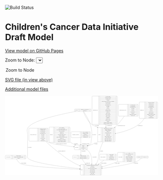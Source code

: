 <link rel='stylesheet' href="assets/style.css">
<link rel='stylesheet' href="https://unpkg.com/leaflet@1.5.1/dist/leaflet.css" integrity="sha512-xwE/Az9zrjBIphAcBb3F6JVqxf46+CDLwfLMHloNu6KEQCAWi6HcDUbeOfBIptF7tcCzusKFjFw2yuvEpDL9wQ==" crossorigin="">
<script type="text/javascript" src="https://code.jquery.com/jquery-3.2.1.min.js"></script>
<script type="text/javascript"  src="https://unpkg.com/leaflet@1.5.1/dist/leaflet.js"></script>
<script type="text/javascript" src="assets/actions.js"></script>

![Build Status](https://github.com/CBIIT/ccdi-model/actions/workflows/model-test-and-deploy.yml/badge.svg)

# Children's Cancer Data Initiative Draft Model

[View model on GitHub Pages](https://cbiit.github.io/ccdi-model/)



Zoom to Node: <select id="node_select">
  <option value="">Zoom to Node</option>
</select>
<div id="model"></div>

<p>
<a href="./model-desc/ccdi-model.svg">SVG file (in view above)</a>
<p>
<a href="./model-desc">Additional model files</a>
<div id='graph' style='display:off;'>
<svg width="2975pt" height="1551pt"
 viewBox="0.00 0.00 2974.50 1551.00" xmlns="http://www.w3.org/2000/svg" xmlns:xlink="http://www.w3.org/1999/xlink">
<g id="graph0" class="graph" transform="scale(1 1) rotate(0) translate(4 1547)">
<title>Perl</title>
<polygon fill="#ffffff" stroke="transparent" points="-4,4 -4,-1547 2970.5,-1547 2970.5,4 -4,4"/>
<!-- study_funding -->
<g id="node1" class="node">
<title>study_funding</title>
<path fill="none" stroke="#000000" d="M12,-317C12,-317 391,-317 391,-317 397,-317 403,-323 403,-329 403,-329 403,-374 403,-374 403,-380 397,-386 391,-386 391,-386 12,-386 12,-386 6,-386 0,-380 0,-374 0,-374 0,-329 0,-329 0,-323 6,-317 12,-317"/>
<text text-anchor="middle" x="59.5" y="-347.8" font-family="Times,serif" font-size="14.00" fill="#000000">study_funding</text>
<polyline fill="none" stroke="#000000" points="119,-317 119,-386 "/>
<text text-anchor="middle" x="129.5" y="-347.8" font-family="Times,serif" font-size="14.00" fill="#000000"> </text>
<polyline fill="none" stroke="#000000" points="140,-317 140,-386 "/>
<text text-anchor="middle" x="261" y="-370.8" font-family="Times,serif" font-size="14.00" fill="#000000">funding_agency</text>
<polyline fill="none" stroke="#000000" points="140,-363 382,-363 "/>
<text text-anchor="middle" x="261" y="-347.8" font-family="Times,serif" font-size="14.00" fill="#000000">funding_source_program_name</text>
<polyline fill="none" stroke="#000000" points="140,-340 382,-340 "/>
<text text-anchor="middle" x="261" y="-324.8" font-family="Times,serif" font-size="14.00" fill="#000000">grant_id</text>
<polyline fill="none" stroke="#000000" points="382,-317 382,-386 "/>
<text text-anchor="middle" x="392.5" y="-347.8" font-family="Times,serif" font-size="14.00" fill="#000000"> </text>
</g>
<!-- study -->
<g id="node2" class="node">
<title>study</title>
<path fill="none" stroke="#000000" d="M1472.5,-.5C1472.5,-.5 1862.5,-.5 1862.5,-.5 1868.5,-.5 1874.5,-6.5 1874.5,-12.5 1874.5,-12.5 1874.5,-195.5 1874.5,-195.5 1874.5,-201.5 1868.5,-207.5 1862.5,-207.5 1862.5,-207.5 1472.5,-207.5 1472.5,-207.5 1466.5,-207.5 1460.5,-201.5 1460.5,-195.5 1460.5,-195.5 1460.5,-12.5 1460.5,-12.5 1460.5,-6.5 1466.5,-.5 1472.5,-.5"/>
<text text-anchor="middle" x="1488.5" y="-100.3" font-family="Times,serif" font-size="14.00" fill="#000000">study</text>
<polyline fill="none" stroke="#000000" points="1516.5,-.5 1516.5,-207.5 "/>
<text text-anchor="middle" x="1527" y="-100.3" font-family="Times,serif" font-size="14.00" fill="#000000"> </text>
<polyline fill="none" stroke="#000000" points="1537.5,-.5 1537.5,-207.5 "/>
<text text-anchor="middle" x="1695.5" y="-192.3" font-family="Times,serif" font-size="14.00" fill="#000000">experimental_strategy_and_data_subtype</text>
<polyline fill="none" stroke="#000000" points="1537.5,-184.5 1853.5,-184.5 "/>
<text text-anchor="middle" x="1695.5" y="-169.3" font-family="Times,serif" font-size="14.00" fill="#000000">external_url</text>
<polyline fill="none" stroke="#000000" points="1537.5,-161.5 1853.5,-161.5 "/>
<text text-anchor="middle" x="1695.5" y="-146.3" font-family="Times,serif" font-size="14.00" fill="#000000">phs_accession</text>
<polyline fill="none" stroke="#000000" points="1537.5,-138.5 1853.5,-138.5 "/>
<text text-anchor="middle" x="1695.5" y="-123.3" font-family="Times,serif" font-size="14.00" fill="#000000">size_of_data_being_uploaded</text>
<polyline fill="none" stroke="#000000" points="1537.5,-115.5 1853.5,-115.5 "/>
<text text-anchor="middle" x="1695.5" y="-100.3" font-family="Times,serif" font-size="14.00" fill="#000000">study_acronym</text>
<polyline fill="none" stroke="#000000" points="1537.5,-92.5 1853.5,-92.5 "/>
<text text-anchor="middle" x="1695.5" y="-77.3" font-family="Times,serif" font-size="14.00" fill="#000000">study_data_types</text>
<polyline fill="none" stroke="#000000" points="1537.5,-69.5 1853.5,-69.5 "/>
<text text-anchor="middle" x="1695.5" y="-54.3" font-family="Times,serif" font-size="14.00" fill="#000000">study_description</text>
<polyline fill="none" stroke="#000000" points="1537.5,-46.5 1853.5,-46.5 "/>
<text text-anchor="middle" x="1695.5" y="-31.3" font-family="Times,serif" font-size="14.00" fill="#000000">study_name</text>
<polyline fill="none" stroke="#000000" points="1537.5,-23.5 1853.5,-23.5 "/>
<text text-anchor="middle" x="1695.5" y="-8.3" font-family="Times,serif" font-size="14.00" fill="#000000">study_short_title</text>
<polyline fill="none" stroke="#000000" points="1853.5,-.5 1853.5,-207.5 "/>
<text text-anchor="middle" x="1864" y="-100.3" font-family="Times,serif" font-size="14.00" fill="#000000"> </text>
</g>
<!-- study_funding&#45;&gt;study -->
<g id="edge4" class="edge">
<title>study_funding&#45;&gt;study</title>
<path fill="none" stroke="#000000" d="M216.7092,-316.7587C231.6653,-287.1632 257.4948,-246.3004 293.5,-226 391.6693,-170.6504 1088.3496,-130.7365 1450.2912,-113.4844"/>
<polygon fill="#000000" stroke="#000000" points="1450.5476,-116.9762 1460.3703,-113.0057 1450.2155,-109.9841 1450.5476,-116.9762"/>
<text text-anchor="middle" x="355.5" y="-229.8" font-family="Times,serif" font-size="14.00" fill="#000000">of_study_funding</text>
</g>
<!-- clinical_measure_file -->
<g id="node3" class="node">
<title>clinical_measure_file</title>
<path fill="none" stroke="#000000" d="M471.5,-662.5C471.5,-662.5 823.5,-662.5 823.5,-662.5 829.5,-662.5 835.5,-668.5 835.5,-674.5 835.5,-674.5 835.5,-903.5 835.5,-903.5 835.5,-909.5 829.5,-915.5 823.5,-915.5 823.5,-915.5 471.5,-915.5 471.5,-915.5 465.5,-915.5 459.5,-909.5 459.5,-903.5 459.5,-903.5 459.5,-674.5 459.5,-674.5 459.5,-668.5 465.5,-662.5 471.5,-662.5"/>
<text text-anchor="middle" x="543" y="-785.3" font-family="Times,serif" font-size="14.00" fill="#000000">clinical_measure_file</text>
<polyline fill="none" stroke="#000000" points="626.5,-662.5 626.5,-915.5 "/>
<text text-anchor="middle" x="637" y="-785.3" font-family="Times,serif" font-size="14.00" fill="#000000"> </text>
<polyline fill="none" stroke="#000000" points="647.5,-662.5 647.5,-915.5 "/>
<text text-anchor="middle" x="731" y="-900.3" font-family="Times,serif" font-size="14.00" fill="#000000">checksum_algorithm</text>
<polyline fill="none" stroke="#000000" points="647.5,-892.5 814.5,-892.5 "/>
<text text-anchor="middle" x="731" y="-877.3" font-family="Times,serif" font-size="14.00" fill="#000000">checksum_value</text>
<polyline fill="none" stroke="#000000" points="647.5,-869.5 814.5,-869.5 "/>
<text text-anchor="middle" x="731" y="-854.3" font-family="Times,serif" font-size="14.00" fill="#000000">dcf_indexd_guid</text>
<polyline fill="none" stroke="#000000" points="647.5,-846.5 814.5,-846.5 "/>
<text text-anchor="middle" x="731" y="-831.3" font-family="Times,serif" font-size="14.00" fill="#000000">file_description</text>
<polyline fill="none" stroke="#000000" points="647.5,-823.5 814.5,-823.5 "/>
<text text-anchor="middle" x="731" y="-808.3" font-family="Times,serif" font-size="14.00" fill="#000000">file_mapping_level</text>
<polyline fill="none" stroke="#000000" points="647.5,-800.5 814.5,-800.5 "/>
<text text-anchor="middle" x="731" y="-785.3" font-family="Times,serif" font-size="14.00" fill="#000000">file_name</text>
<polyline fill="none" stroke="#000000" points="647.5,-777.5 814.5,-777.5 "/>
<text text-anchor="middle" x="731" y="-762.3" font-family="Times,serif" font-size="14.00" fill="#000000">file_size</text>
<polyline fill="none" stroke="#000000" points="647.5,-754.5 814.5,-754.5 "/>
<text text-anchor="middle" x="731" y="-739.3" font-family="Times,serif" font-size="14.00" fill="#000000">file_type</text>
<polyline fill="none" stroke="#000000" points="647.5,-731.5 814.5,-731.5 "/>
<text text-anchor="middle" x="731" y="-716.3" font-family="Times,serif" font-size="14.00" fill="#000000">file_url_in_cds</text>
<polyline fill="none" stroke="#000000" points="647.5,-708.5 814.5,-708.5 "/>
<text text-anchor="middle" x="731" y="-693.3" font-family="Times,serif" font-size="14.00" fill="#000000">md5sum</text>
<polyline fill="none" stroke="#000000" points="647.5,-685.5 814.5,-685.5 "/>
<text text-anchor="middle" x="731" y="-670.3" font-family="Times,serif" font-size="14.00" fill="#000000">participant_list</text>
<polyline fill="none" stroke="#000000" points="814.5,-662.5 814.5,-915.5 "/>
<text text-anchor="middle" x="825" y="-785.3" font-family="Times,serif" font-size="14.00" fill="#000000"> </text>
</g>
<!-- clinical_measure_file&#45;&gt;study -->
<g id="edge8" class="edge">
<title>clinical_measure_file&#45;&gt;study</title>
<path fill="none" stroke="#000000" d="M780.0949,-662.4008C906.4127,-546.5848 1105.6875,-375.9639 1300.5,-259 1347.2522,-230.9303 1400.0175,-205.4484 1450.6574,-183.6228"/>
<polygon fill="#000000" stroke="#000000" points="1452.2683,-186.7406 1460.0864,-179.5903 1449.5156,-180.3046 1452.2683,-186.7406"/>
<text text-anchor="middle" x="1097.5" y="-465.8" font-family="Times,serif" font-size="14.00" fill="#000000">of_clinical_measure_file</text>
</g>
<!-- participant -->
<g id="node8" class="node">
<title>participant</title>
<path fill="none" stroke="#000000" d="M1355,-495.5C1355,-495.5 1586,-495.5 1586,-495.5 1592,-495.5 1598,-501.5 1598,-507.5 1598,-507.5 1598,-575.5 1598,-575.5 1598,-581.5 1592,-587.5 1586,-587.5 1586,-587.5 1355,-587.5 1355,-587.5 1349,-587.5 1343,-581.5 1343,-575.5 1343,-575.5 1343,-507.5 1343,-507.5 1343,-501.5 1349,-495.5 1355,-495.5"/>
<text text-anchor="middle" x="1391" y="-537.8" font-family="Times,serif" font-size="14.00" fill="#000000">participant</text>
<polyline fill="none" stroke="#000000" points="1439,-495.5 1439,-587.5 "/>
<text text-anchor="middle" x="1449.5" y="-537.8" font-family="Times,serif" font-size="14.00" fill="#000000"> </text>
<polyline fill="none" stroke="#000000" points="1460,-495.5 1460,-587.5 "/>
<text text-anchor="middle" x="1518.5" y="-572.3" font-family="Times,serif" font-size="14.00" fill="#000000">ethnicity</text>
<polyline fill="none" stroke="#000000" points="1460,-564.5 1577,-564.5 "/>
<text text-anchor="middle" x="1518.5" y="-549.3" font-family="Times,serif" font-size="14.00" fill="#000000">gender</text>
<polyline fill="none" stroke="#000000" points="1460,-541.5 1577,-541.5 "/>
<text text-anchor="middle" x="1518.5" y="-526.3" font-family="Times,serif" font-size="14.00" fill="#000000">participant_id</text>
<polyline fill="none" stroke="#000000" points="1460,-518.5 1577,-518.5 "/>
<text text-anchor="middle" x="1518.5" y="-503.3" font-family="Times,serif" font-size="14.00" fill="#000000">race</text>
<polyline fill="none" stroke="#000000" points="1577,-495.5 1577,-587.5 "/>
<text text-anchor="middle" x="1587.5" y="-537.8" font-family="Times,serif" font-size="14.00" fill="#000000"> </text>
</g>
<!-- clinical_measure_file&#45;&gt;participant -->
<g id="edge17" class="edge">
<title>clinical_measure_file&#45;&gt;participant</title>
<path fill="none" stroke="#000000" d="M799.5637,-662.3495C814.221,-653.5288 829.3028,-645.5537 844.5,-639 929.9258,-602.1605 1175.7899,-571.4349 1332.7619,-554.8287"/>
<polygon fill="#000000" stroke="#000000" points="1333.391,-558.282 1342.9702,-553.7554 1332.659,-551.3203 1333.391,-558.282"/>
<text text-anchor="middle" x="1089" y="-609.8" font-family="Times,serif" font-size="14.00" fill="#000000">of_clinical_measure_file_participant</text>
</g>
<!-- study_arm -->
<g id="node4" class="node">
<title>study_arm</title>
<path fill="none" stroke="#000000" d="M1322,-317C1322,-317 1619,-317 1619,-317 1625,-317 1631,-323 1631,-329 1631,-329 1631,-374 1631,-374 1631,-380 1625,-386 1619,-386 1619,-386 1322,-386 1322,-386 1316,-386 1310,-380 1310,-374 1310,-374 1310,-329 1310,-329 1310,-323 1316,-317 1322,-317"/>
<text text-anchor="middle" x="1356" y="-347.8" font-family="Times,serif" font-size="14.00" fill="#000000">study_arm</text>
<polyline fill="none" stroke="#000000" points="1402,-317 1402,-386 "/>
<text text-anchor="middle" x="1412.5" y="-347.8" font-family="Times,serif" font-size="14.00" fill="#000000"> </text>
<polyline fill="none" stroke="#000000" points="1423,-317 1423,-386 "/>
<text text-anchor="middle" x="1516.5" y="-370.8" font-family="Times,serif" font-size="14.00" fill="#000000">clinical_trial_arm</text>
<polyline fill="none" stroke="#000000" points="1423,-363 1610,-363 "/>
<text text-anchor="middle" x="1516.5" y="-347.8" font-family="Times,serif" font-size="14.00" fill="#000000">clinical_trial_identifier</text>
<polyline fill="none" stroke="#000000" points="1423,-340 1610,-340 "/>
<text text-anchor="middle" x="1516.5" y="-324.8" font-family="Times,serif" font-size="14.00" fill="#000000">clinical_trial_repository</text>
<polyline fill="none" stroke="#000000" points="1610,-317 1610,-386 "/>
<text text-anchor="middle" x="1620.5" y="-347.8" font-family="Times,serif" font-size="14.00" fill="#000000"> </text>
</g>
<!-- study_arm&#45;&gt;study -->
<g id="edge15" class="edge">
<title>study_arm&#45;&gt;study</title>
<path fill="none" stroke="#000000" d="M1492.4503,-316.7713C1509.141,-291.0564 1533.1419,-255.5137 1556.5,-226 1559.2739,-222.4951 1562.1222,-218.964 1565.0255,-215.423"/>
<polygon fill="#000000" stroke="#000000" points="1567.7727,-217.5933 1571.4619,-207.6614 1562.3843,-213.1249 1567.7727,-217.5933"/>
<text text-anchor="middle" x="1605" y="-229.8" font-family="Times,serif" font-size="14.00" fill="#000000">of_study_arm</text>
</g>
<!-- sample -->
<g id="node5" class="node">
<title>sample</title>
<path fill="none" stroke="#000000" d="M1810.5,-651C1810.5,-651 2124.5,-651 2124.5,-651 2130.5,-651 2136.5,-657 2136.5,-663 2136.5,-663 2136.5,-915 2136.5,-915 2136.5,-921 2130.5,-927 2124.5,-927 2124.5,-927 1810.5,-927 1810.5,-927 1804.5,-927 1798.5,-921 1798.5,-915 1798.5,-915 1798.5,-663 1798.5,-663 1798.5,-657 1804.5,-651 1810.5,-651"/>
<text text-anchor="middle" x="1832.5" y="-785.3" font-family="Times,serif" font-size="14.00" fill="#000000">sample</text>
<polyline fill="none" stroke="#000000" points="1866.5,-651 1866.5,-927 "/>
<text text-anchor="middle" x="1877" y="-785.3" font-family="Times,serif" font-size="14.00" fill="#000000"> </text>
<polyline fill="none" stroke="#000000" points="1887.5,-651 1887.5,-927 "/>
<text text-anchor="middle" x="2001.5" y="-911.8" font-family="Times,serif" font-size="14.00" fill="#000000">participant_age_at_collection</text>
<polyline fill="none" stroke="#000000" points="1887.5,-904 2115.5,-904 "/>
<text text-anchor="middle" x="2001.5" y="-888.8" font-family="Times,serif" font-size="14.00" fill="#000000">sample_anatomic_site</text>
<polyline fill="none" stroke="#000000" points="1887.5,-881 2115.5,-881 "/>
<text text-anchor="middle" x="2001.5" y="-865.8" font-family="Times,serif" font-size="14.00" fill="#000000">sample_description</text>
<polyline fill="none" stroke="#000000" points="1887.5,-858 2115.5,-858 "/>
<text text-anchor="middle" x="2001.5" y="-842.8" font-family="Times,serif" font-size="14.00" fill="#000000">sample_id</text>
<polyline fill="none" stroke="#000000" points="1887.5,-835 2115.5,-835 "/>
<text text-anchor="middle" x="2001.5" y="-819.8" font-family="Times,serif" font-size="14.00" fill="#000000">sample_tumor_status</text>
<polyline fill="none" stroke="#000000" points="1887.5,-812 2115.5,-812 "/>
<text text-anchor="middle" x="2001.5" y="-796.8" font-family="Times,serif" font-size="14.00" fill="#000000">sample_type</text>
<polyline fill="none" stroke="#000000" points="1887.5,-789 2115.5,-789 "/>
<text text-anchor="middle" x="2001.5" y="-773.8" font-family="Times,serif" font-size="14.00" fill="#000000">tumor_grade</text>
<polyline fill="none" stroke="#000000" points="1887.5,-766 2115.5,-766 "/>
<text text-anchor="middle" x="2001.5" y="-750.8" font-family="Times,serif" font-size="14.00" fill="#000000">tumor_incidence_type</text>
<polyline fill="none" stroke="#000000" points="1887.5,-743 2115.5,-743 "/>
<text text-anchor="middle" x="2001.5" y="-727.8" font-family="Times,serif" font-size="14.00" fill="#000000">tumor_morphology</text>
<polyline fill="none" stroke="#000000" points="1887.5,-720 2115.5,-720 "/>
<text text-anchor="middle" x="2001.5" y="-704.8" font-family="Times,serif" font-size="14.00" fill="#000000">tumor_stage_clinical_m</text>
<polyline fill="none" stroke="#000000" points="1887.5,-697 2115.5,-697 "/>
<text text-anchor="middle" x="2001.5" y="-681.8" font-family="Times,serif" font-size="14.00" fill="#000000">tumor_stage_clinical_n</text>
<polyline fill="none" stroke="#000000" points="1887.5,-674 2115.5,-674 "/>
<text text-anchor="middle" x="2001.5" y="-658.8" font-family="Times,serif" font-size="14.00" fill="#000000">tumor_stage_clinical_t</text>
<polyline fill="none" stroke="#000000" points="2115.5,-651 2115.5,-927 "/>
<text text-anchor="middle" x="2126" y="-785.3" font-family="Times,serif" font-size="14.00" fill="#000000"> </text>
</g>
<!-- sample&#45;&gt;study -->
<g id="edge6" class="edge">
<title>sample&#45;&gt;study</title>
<path fill="none" stroke="#000000" d="M1903.0433,-650.7495C1876.0494,-588.6022 1846.2011,-513.696 1825.5,-444 1801.6739,-363.7829 1825.2994,-335.1017 1790.5,-259 1783.8157,-244.3823 1775.466,-229.9302 1766.2829,-216.0715"/>
<polygon fill="#000000" stroke="#000000" points="1768.9848,-213.8207 1760.4649,-207.523 1763.1979,-217.7593 1768.9848,-213.8207"/>
<text text-anchor="middle" x="1872" y="-465.8" font-family="Times,serif" font-size="14.00" fill="#000000">of_sample</text>
</g>
<!-- sample&#45;&gt;participant -->
<g id="edge5" class="edge">
<title>sample&#45;&gt;participant</title>
<path fill="none" stroke="#000000" d="M1804.9979,-650.9567C1798.1989,-646.7397 1791.3541,-642.7338 1784.5,-639 1761.5425,-626.4937 1752.1031,-632.2405 1728.5,-621 1717.4816,-615.7527 1716.6289,-611.0085 1705.5,-606 1674.775,-592.1725 1640.424,-580.7061 1607.6765,-571.47"/>
<polygon fill="#000000" stroke="#000000" points="1608.602,-568.0946 1598.0306,-568.7999 1606.7344,-574.8409 1608.602,-568.0946"/>
<text text-anchor="middle" x="1765" y="-609.8" font-family="Times,serif" font-size="14.00" fill="#000000">of_sample</text>
</g>
<!-- diagnosis -->
<g id="node6" class="node">
<title>diagnosis</title>
<path fill="none" stroke="#000000" d="M866,-639.5C866,-639.5 1249,-639.5 1249,-639.5 1255,-639.5 1261,-645.5 1261,-651.5 1261,-651.5 1261,-926.5 1261,-926.5 1261,-932.5 1255,-938.5 1249,-938.5 1249,-938.5 866,-938.5 866,-938.5 860,-938.5 854,-932.5 854,-926.5 854,-926.5 854,-651.5 854,-651.5 854,-645.5 860,-639.5 866,-639.5"/>
<text text-anchor="middle" x="896" y="-785.3" font-family="Times,serif" font-size="14.00" fill="#000000">diagnosis</text>
<polyline fill="none" stroke="#000000" points="938,-639.5 938,-938.5 "/>
<text text-anchor="middle" x="948.5" y="-785.3" font-family="Times,serif" font-size="14.00" fill="#000000"> </text>
<polyline fill="none" stroke="#000000" points="959,-639.5 959,-938.5 "/>
<text text-anchor="middle" x="1099.5" y="-923.3" font-family="Times,serif" font-size="14.00" fill="#000000">age_at_diagnosis</text>
<polyline fill="none" stroke="#000000" points="959,-915.5 1240,-915.5 "/>
<text text-anchor="middle" x="1099.5" y="-900.3" font-family="Times,serif" font-size="14.00" fill="#000000">days_to_last_followup</text>
<polyline fill="none" stroke="#000000" points="959,-892.5 1240,-892.5 "/>
<text text-anchor="middle" x="1099.5" y="-877.3" font-family="Times,serif" font-size="14.00" fill="#000000">days_to_last_known_disease_status</text>
<polyline fill="none" stroke="#000000" points="959,-869.5 1240,-869.5 "/>
<text text-anchor="middle" x="1099.5" y="-854.3" font-family="Times,serif" font-size="14.00" fill="#000000">days_to_recurrence</text>
<polyline fill="none" stroke="#000000" points="959,-846.5 1240,-846.5 "/>
<text text-anchor="middle" x="1099.5" y="-831.3" font-family="Times,serif" font-size="14.00" fill="#000000">diagnosis_id</text>
<polyline fill="none" stroke="#000000" points="959,-823.5 1240,-823.5 "/>
<text text-anchor="middle" x="1099.5" y="-808.3" font-family="Times,serif" font-size="14.00" fill="#000000">disease_type</text>
<polyline fill="none" stroke="#000000" points="959,-800.5 1240,-800.5 "/>
<text text-anchor="middle" x="1099.5" y="-785.3" font-family="Times,serif" font-size="14.00" fill="#000000">last_known_disease_status</text>
<polyline fill="none" stroke="#000000" points="959,-777.5 1240,-777.5 "/>
<text text-anchor="middle" x="1099.5" y="-762.3" font-family="Times,serif" font-size="14.00" fill="#000000">primary_diagnosis</text>
<polyline fill="none" stroke="#000000" points="959,-754.5 1240,-754.5 "/>
<text text-anchor="middle" x="1099.5" y="-739.3" font-family="Times,serif" font-size="14.00" fill="#000000">primary_diagnosis_reference_source</text>
<polyline fill="none" stroke="#000000" points="959,-731.5 1240,-731.5 "/>
<text text-anchor="middle" x="1099.5" y="-716.3" font-family="Times,serif" font-size="14.00" fill="#000000">primary_site</text>
<polyline fill="none" stroke="#000000" points="959,-708.5 1240,-708.5 "/>
<text text-anchor="middle" x="1099.5" y="-693.3" font-family="Times,serif" font-size="14.00" fill="#000000">progression_or_recurrence</text>
<polyline fill="none" stroke="#000000" points="959,-685.5 1240,-685.5 "/>
<text text-anchor="middle" x="1099.5" y="-670.3" font-family="Times,serif" font-size="14.00" fill="#000000">site_of_resection_or_biopsy</text>
<polyline fill="none" stroke="#000000" points="959,-662.5 1240,-662.5 "/>
<text text-anchor="middle" x="1099.5" y="-647.3" font-family="Times,serif" font-size="14.00" fill="#000000">tissue_or_organ_of_origin</text>
<polyline fill="none" stroke="#000000" points="1240,-639.5 1240,-938.5 "/>
<text text-anchor="middle" x="1250.5" y="-785.3" font-family="Times,serif" font-size="14.00" fill="#000000"> </text>
</g>
<!-- diagnosis&#45;&gt;participant -->
<g id="edge16" class="edge">
<title>diagnosis&#45;&gt;participant</title>
<path fill="none" stroke="#000000" d="M1261.0284,-644.0643C1263.861,-642.352 1266.6858,-640.6629 1269.5,-639 1297.5665,-622.4154 1328.8714,-606.2104 1358.2624,-591.9237"/>
<polygon fill="#000000" stroke="#000000" points="1359.8324,-595.0523 1367.3166,-587.5531 1356.7894,-588.7483 1359.8324,-595.0523"/>
<text text-anchor="middle" x="1374" y="-609.8" font-family="Times,serif" font-size="14.00" fill="#000000">of_diagnosis</text>
</g>
<!-- therapeutic_procedure -->
<g id="node7" class="node">
<title>therapeutic_procedure</title>
<path fill="none" stroke="#000000" d="M1291,-731.5C1291,-731.5 1648,-731.5 1648,-731.5 1654,-731.5 1660,-737.5 1660,-743.5 1660,-743.5 1660,-834.5 1660,-834.5 1660,-840.5 1654,-846.5 1648,-846.5 1648,-846.5 1291,-846.5 1291,-846.5 1285,-846.5 1279,-840.5 1279,-834.5 1279,-834.5 1279,-743.5 1279,-743.5 1279,-737.5 1285,-731.5 1291,-731.5"/>
<text text-anchor="middle" x="1369.5" y="-785.3" font-family="Times,serif" font-size="14.00" fill="#000000">therapeutic_procedure</text>
<polyline fill="none" stroke="#000000" points="1460,-731.5 1460,-846.5 "/>
<text text-anchor="middle" x="1470.5" y="-785.3" font-family="Times,serif" font-size="14.00" fill="#000000"> </text>
<polyline fill="none" stroke="#000000" points="1481,-731.5 1481,-846.5 "/>
<text text-anchor="middle" x="1560" y="-831.3" font-family="Times,serif" font-size="14.00" fill="#000000">days_to_treatment</text>
<polyline fill="none" stroke="#000000" points="1481,-823.5 1639,-823.5 "/>
<text text-anchor="middle" x="1560" y="-808.3" font-family="Times,serif" font-size="14.00" fill="#000000">therapeutic_agents</text>
<polyline fill="none" stroke="#000000" points="1481,-800.5 1639,-800.5 "/>
<text text-anchor="middle" x="1560" y="-785.3" font-family="Times,serif" font-size="14.00" fill="#000000">treatment_id</text>
<polyline fill="none" stroke="#000000" points="1481,-777.5 1639,-777.5 "/>
<text text-anchor="middle" x="1560" y="-762.3" font-family="Times,serif" font-size="14.00" fill="#000000">treatment_outcome</text>
<polyline fill="none" stroke="#000000" points="1481,-754.5 1639,-754.5 "/>
<text text-anchor="middle" x="1560" y="-739.3" font-family="Times,serif" font-size="14.00" fill="#000000">treatment_type</text>
<polyline fill="none" stroke="#000000" points="1639,-731.5 1639,-846.5 "/>
<text text-anchor="middle" x="1649.5" y="-785.3" font-family="Times,serif" font-size="14.00" fill="#000000"> </text>
</g>
<!-- therapeutic_procedure&#45;&gt;participant -->
<g id="edge18" class="edge">
<title>therapeutic_procedure&#45;&gt;participant</title>
<path fill="none" stroke="#000000" d="M1469.7332,-731.2846C1469.8957,-691.0756 1470.1113,-637.7127 1470.2725,-597.8141"/>
<polygon fill="#000000" stroke="#000000" points="1473.7727,-597.7324 1470.3133,-587.7183 1466.7728,-597.7041 1473.7727,-597.7324"/>
<text text-anchor="middle" x="1563.5" y="-609.8" font-family="Times,serif" font-size="14.00" fill="#000000">of_therapeutic_procedure</text>
</g>
<!-- participant&#45;&gt;study -->
<g id="edge13" class="edge">
<title>participant&#45;&gt;study</title>
<path fill="none" stroke="#000000" d="M1585.8201,-495.2819C1606.8345,-481.7892 1626.2639,-464.8864 1639.5,-444 1681.6533,-377.4824 1687.5727,-288.344 1683.5253,-218.0257"/>
<polygon fill="#000000" stroke="#000000" points="1687.0015,-217.5438 1682.859,-207.7924 1680.0163,-217.9987 1687.0015,-217.5438"/>
<text text-anchor="middle" x="1736" y="-347.8" font-family="Times,serif" font-size="14.00" fill="#000000">of_participant</text>
</g>
<!-- participant&#45;&gt;study_arm -->
<g id="edge14" class="edge">
<title>participant&#45;&gt;study_arm</title>
<path fill="none" stroke="#000000" d="M1470.5,-495.0208C1470.5,-464.9487 1470.5,-426.0098 1470.5,-396.2801"/>
<polygon fill="#000000" stroke="#000000" points="1474.0001,-396.178 1470.5,-386.178 1467.0001,-396.178 1474.0001,-396.178"/>
<text text-anchor="middle" x="1521" y="-465.8" font-family="Times,serif" font-size="14.00" fill="#000000">of_participant</text>
</g>
<!-- synonym -->
<g id="node9" class="node">
<title>synonym</title>
<path fill="none" stroke="#000000" d="M1357,-1243.5C1357,-1243.5 1658,-1243.5 1658,-1243.5 1664,-1243.5 1670,-1249.5 1670,-1255.5 1670,-1255.5 1670,-1277.5 1670,-1277.5 1670,-1283.5 1664,-1289.5 1658,-1289.5 1658,-1289.5 1357,-1289.5 1357,-1289.5 1351,-1289.5 1345,-1283.5 1345,-1277.5 1345,-1277.5 1345,-1255.5 1345,-1255.5 1345,-1249.5 1351,-1243.5 1357,-1243.5"/>
<text text-anchor="middle" x="1385" y="-1262.8" font-family="Times,serif" font-size="14.00" fill="#000000">synonym</text>
<polyline fill="none" stroke="#000000" points="1425,-1243.5 1425,-1289.5 "/>
<text text-anchor="middle" x="1435.5" y="-1262.8" font-family="Times,serif" font-size="14.00" fill="#000000"> </text>
<polyline fill="none" stroke="#000000" points="1446,-1243.5 1446,-1289.5 "/>
<text text-anchor="middle" x="1547.5" y="-1274.3" font-family="Times,serif" font-size="14.00" fill="#000000">repository_of_synonym_id</text>
<polyline fill="none" stroke="#000000" points="1446,-1266.5 1649,-1266.5 "/>
<text text-anchor="middle" x="1547.5" y="-1251.3" font-family="Times,serif" font-size="14.00" fill="#000000">synonym_id</text>
<polyline fill="none" stroke="#000000" points="1649,-1243.5 1649,-1289.5 "/>
<text text-anchor="middle" x="1659.5" y="-1262.8" font-family="Times,serif" font-size="14.00" fill="#000000"> </text>
</g>
<!-- synonym&#45;&gt;study -->
<g id="edge1" class="edge">
<title>synonym&#45;&gt;study</title>
<path fill="none" stroke="#000000" d="M1373.6069,-1243.4765C1116.9423,-1196.5153 570.4429,-1081.9322 450.5,-939 407.3033,-887.5238 431.5,-856.1994 431.5,-789 431.5,-789 431.5,-789 431.5,-351.5 431.5,-248.8441 1095.4885,-163.7115 1450.1322,-125.5625"/>
<polygon fill="#000000" stroke="#000000" points="1450.7032,-129.0214 1460.2731,-124.4753 1449.957,-122.0613 1450.7032,-129.0214"/>
<text text-anchor="middle" x="474" y="-537.8" font-family="Times,serif" font-size="14.00" fill="#000000">of_synonym</text>
</g>
<!-- synonym&#45;&gt;sample -->
<g id="edge3" class="edge">
<title>synonym&#45;&gt;sample</title>
<path fill="none" stroke="#000000" d="M1516.4214,-1243.4346C1537.4167,-1191.7952 1594.5842,-1065.504 1678.5,-990 1697.9322,-972.5157 1762.4578,-953.0517 1784.5,-939 1787.6744,-936.9763 1790.8561,-934.9054 1794.0404,-932.793"/>
<polygon fill="#000000" stroke="#000000" points="1796.1368,-935.6008 1802.4724,-927.109 1792.224,-929.7964 1796.1368,-935.6008"/>
<text text-anchor="middle" x="1786" y="-960.8" font-family="Times,serif" font-size="14.00" fill="#000000">of_synonym</text>
</g>
<!-- synonym&#45;&gt;participant -->
<g id="edge2" class="edge">
<title>synonym&#45;&gt;participant</title>
<path fill="none" stroke="#000000" d="M1523.6441,-1243.2862C1558.4984,-1191.5824 1639.9465,-1061.804 1668.5,-939 1698.6962,-809.131 1684.3184,-771.3917 1668.5,-639 1666.7096,-624.0151 1670.6836,-617.1376 1660.5,-606 1651.6805,-596.3543 1631.7066,-586.8215 1607.8752,-578.1641"/>
<polygon fill="#000000" stroke="#000000" points="1608.7927,-574.7768 1598.1979,-574.7645 1606.4726,-581.3812 1608.7927,-574.7768"/>
<text text-anchor="middle" x="1729" y="-785.3" font-family="Times,serif" font-size="14.00" fill="#000000">of_synonym</text>
</g>
<!-- study_personnel -->
<g id="node10" class="node">
<title>study_personnel</title>
<path fill="none" stroke="#000000" d="M1847,-294C1847,-294 2154,-294 2154,-294 2160,-294 2166,-300 2166,-306 2166,-306 2166,-397 2166,-397 2166,-403 2160,-409 2154,-409 2154,-409 1847,-409 1847,-409 1841,-409 1835,-403 1835,-397 1835,-397 1835,-306 1835,-306 1835,-300 1841,-294 1847,-294"/>
<text text-anchor="middle" x="1902" y="-347.8" font-family="Times,serif" font-size="14.00" fill="#000000">study_personnel</text>
<polyline fill="none" stroke="#000000" points="1969,-294 1969,-409 "/>
<text text-anchor="middle" x="1979.5" y="-347.8" font-family="Times,serif" font-size="14.00" fill="#000000"> </text>
<polyline fill="none" stroke="#000000" points="1990,-294 1990,-409 "/>
<text text-anchor="middle" x="2067.5" y="-393.8" font-family="Times,serif" font-size="14.00" fill="#000000">email_address</text>
<polyline fill="none" stroke="#000000" points="1990,-386 2145,-386 "/>
<text text-anchor="middle" x="2067.5" y="-370.8" font-family="Times,serif" font-size="14.00" fill="#000000">institution</text>
<polyline fill="none" stroke="#000000" points="1990,-363 2145,-363 "/>
<text text-anchor="middle" x="2067.5" y="-347.8" font-family="Times,serif" font-size="14.00" fill="#000000">personnel_name</text>
<polyline fill="none" stroke="#000000" points="1990,-340 2145,-340 "/>
<text text-anchor="middle" x="2067.5" y="-324.8" font-family="Times,serif" font-size="14.00" fill="#000000">personnel_type</text>
<polyline fill="none" stroke="#000000" points="1990,-317 2145,-317 "/>
<text text-anchor="middle" x="2067.5" y="-301.8" font-family="Times,serif" font-size="14.00" fill="#000000">study_personnel_id</text>
<polyline fill="none" stroke="#000000" points="2145,-294 2145,-409 "/>
<text text-anchor="middle" x="2155.5" y="-347.8" font-family="Times,serif" font-size="14.00" fill="#000000"> </text>
</g>
<!-- study_personnel&#45;&gt;study -->
<g id="edge19" class="edge">
<title>study_personnel&#45;&gt;study</title>
<path fill="none" stroke="#000000" d="M1922.8466,-293.7846C1890.7749,-269.9476 1852.4834,-241.4876 1815.4336,-213.9506"/>
<polygon fill="#000000" stroke="#000000" points="1817.1657,-210.8772 1807.0519,-207.721 1812.99,-216.4954 1817.1657,-210.8772"/>
<text text-anchor="middle" x="1914" y="-229.8" font-family="Times,serif" font-size="14.00" fill="#000000">of_study_personnel</text>
</g>
<!-- study_admin -->
<g id="node11" class="node">
<title>study_admin</title>
<path fill="none" stroke="#000000" d="M2196.5,-259.5C2196.5,-259.5 2522.5,-259.5 2522.5,-259.5 2528.5,-259.5 2534.5,-265.5 2534.5,-271.5 2534.5,-271.5 2534.5,-431.5 2534.5,-431.5 2534.5,-437.5 2528.5,-443.5 2522.5,-443.5 2522.5,-443.5 2196.5,-443.5 2196.5,-443.5 2190.5,-443.5 2184.5,-437.5 2184.5,-431.5 2184.5,-431.5 2184.5,-271.5 2184.5,-271.5 2184.5,-265.5 2190.5,-259.5 2196.5,-259.5"/>
<text text-anchor="middle" x="2238.5" y="-347.8" font-family="Times,serif" font-size="14.00" fill="#000000">study_admin</text>
<polyline fill="none" stroke="#000000" points="2292.5,-259.5 2292.5,-443.5 "/>
<text text-anchor="middle" x="2303" y="-347.8" font-family="Times,serif" font-size="14.00" fill="#000000"> </text>
<polyline fill="none" stroke="#000000" points="2313.5,-259.5 2313.5,-443.5 "/>
<text text-anchor="middle" x="2413.5" y="-428.3" font-family="Times,serif" font-size="14.00" fill="#000000">acl</text>
<polyline fill="none" stroke="#000000" points="2313.5,-420.5 2513.5,-420.5 "/>
<text text-anchor="middle" x="2413.5" y="-405.3" font-family="Times,serif" font-size="14.00" fill="#000000">adult_or_childhood_study</text>
<polyline fill="none" stroke="#000000" points="2313.5,-397.5 2513.5,-397.5 "/>
<text text-anchor="middle" x="2413.5" y="-382.3" font-family="Times,serif" font-size="14.00" fill="#000000">data_types</text>
<polyline fill="none" stroke="#000000" points="2313.5,-374.5 2513.5,-374.5 "/>
<text text-anchor="middle" x="2413.5" y="-359.3" font-family="Times,serif" font-size="14.00" fill="#000000">file_types_and_format</text>
<polyline fill="none" stroke="#000000" points="2313.5,-351.5 2513.5,-351.5 "/>
<text text-anchor="middle" x="2413.5" y="-336.3" font-family="Times,serif" font-size="14.00" fill="#000000">number_of_participants</text>
<polyline fill="none" stroke="#000000" points="2313.5,-328.5 2513.5,-328.5 "/>
<text text-anchor="middle" x="2413.5" y="-313.3" font-family="Times,serif" font-size="14.00" fill="#000000">number_of_samples</text>
<polyline fill="none" stroke="#000000" points="2313.5,-305.5 2513.5,-305.5 "/>
<text text-anchor="middle" x="2413.5" y="-290.3" font-family="Times,serif" font-size="14.00" fill="#000000">organism_species</text>
<polyline fill="none" stroke="#000000" points="2313.5,-282.5 2513.5,-282.5 "/>
<text text-anchor="middle" x="2413.5" y="-267.3" font-family="Times,serif" font-size="14.00" fill="#000000">study_admin_id</text>
<polyline fill="none" stroke="#000000" points="2513.5,-259.5 2513.5,-443.5 "/>
<text text-anchor="middle" x="2524" y="-347.8" font-family="Times,serif" font-size="14.00" fill="#000000"> </text>
</g>
<!-- study_admin&#45;&gt;study -->
<g id="edge11" class="edge">
<title>study_admin&#45;&gt;study</title>
<path fill="none" stroke="#000000" d="M2184.2572,-262.5721C2181.3247,-261.3551 2178.4042,-260.1633 2175.5,-259 2081.8747,-221.4982 1975.5175,-187.7468 1884.3998,-161.3872"/>
<polygon fill="#000000" stroke="#000000" points="1885.3627,-158.0223 1874.7845,-158.6166 1883.4245,-164.7486 1885.3627,-158.0223"/>
<text text-anchor="middle" x="2178" y="-229.8" font-family="Times,serif" font-size="14.00" fill="#000000">of_study_admin</text>
</g>
<!-- imaging_file -->
<g id="node12" class="node">
<title>imaging_file</title>
<path fill="none" stroke="#000000" d="M2620.5,-1105.5C2620.5,-1105.5 2954.5,-1105.5 2954.5,-1105.5 2960.5,-1105.5 2966.5,-1111.5 2966.5,-1117.5 2966.5,-1117.5 2966.5,-1415.5 2966.5,-1415.5 2966.5,-1421.5 2960.5,-1427.5 2954.5,-1427.5 2954.5,-1427.5 2620.5,-1427.5 2620.5,-1427.5 2614.5,-1427.5 2608.5,-1421.5 2608.5,-1415.5 2608.5,-1415.5 2608.5,-1117.5 2608.5,-1117.5 2608.5,-1111.5 2614.5,-1105.5 2620.5,-1105.5"/>
<text text-anchor="middle" x="2660.5" y="-1262.8" font-family="Times,serif" font-size="14.00" fill="#000000">imaging_file</text>
<polyline fill="none" stroke="#000000" points="2712.5,-1105.5 2712.5,-1427.5 "/>
<text text-anchor="middle" x="2723" y="-1262.8" font-family="Times,serif" font-size="14.00" fill="#000000"> </text>
<polyline fill="none" stroke="#000000" points="2733.5,-1105.5 2733.5,-1427.5 "/>
<text text-anchor="middle" x="2839.5" y="-1412.3" font-family="Times,serif" font-size="14.00" fill="#000000">checksum_algorithm</text>
<polyline fill="none" stroke="#000000" points="2733.5,-1404.5 2945.5,-1404.5 "/>
<text text-anchor="middle" x="2839.5" y="-1389.3" font-family="Times,serif" font-size="14.00" fill="#000000">checksum_value</text>
<polyline fill="none" stroke="#000000" points="2733.5,-1381.5 2945.5,-1381.5 "/>
<text text-anchor="middle" x="2839.5" y="-1366.3" font-family="Times,serif" font-size="14.00" fill="#000000">dcf_indexd_guid</text>
<polyline fill="none" stroke="#000000" points="2733.5,-1358.5 2945.5,-1358.5 "/>
<text text-anchor="middle" x="2839.5" y="-1343.3" font-family="Times,serif" font-size="14.00" fill="#000000">file_description</text>
<polyline fill="none" stroke="#000000" points="2733.5,-1335.5 2945.5,-1335.5 "/>
<text text-anchor="middle" x="2839.5" y="-1320.3" font-family="Times,serif" font-size="14.00" fill="#000000">file_mapping_level</text>
<polyline fill="none" stroke="#000000" points="2733.5,-1312.5 2945.5,-1312.5 "/>
<text text-anchor="middle" x="2839.5" y="-1297.3" font-family="Times,serif" font-size="14.00" fill="#000000">file_name</text>
<polyline fill="none" stroke="#000000" points="2733.5,-1289.5 2945.5,-1289.5 "/>
<text text-anchor="middle" x="2839.5" y="-1274.3" font-family="Times,serif" font-size="14.00" fill="#000000">file_size</text>
<polyline fill="none" stroke="#000000" points="2733.5,-1266.5 2945.5,-1266.5 "/>
<text text-anchor="middle" x="2839.5" y="-1251.3" font-family="Times,serif" font-size="14.00" fill="#000000">file_type</text>
<polyline fill="none" stroke="#000000" points="2733.5,-1243.5 2945.5,-1243.5 "/>
<text text-anchor="middle" x="2839.5" y="-1228.3" font-family="Times,serif" font-size="14.00" fill="#000000">file_url_in_cds</text>
<polyline fill="none" stroke="#000000" points="2733.5,-1220.5 2945.5,-1220.5 "/>
<text text-anchor="middle" x="2839.5" y="-1205.3" font-family="Times,serif" font-size="14.00" fill="#000000">image_modality</text>
<polyline fill="none" stroke="#000000" points="2733.5,-1197.5 2945.5,-1197.5 "/>
<text text-anchor="middle" x="2839.5" y="-1182.3" font-family="Times,serif" font-size="14.00" fill="#000000">imaging_instrument_model</text>
<polyline fill="none" stroke="#000000" points="2733.5,-1174.5 2945.5,-1174.5 "/>
<text text-anchor="middle" x="2839.5" y="-1159.3" font-family="Times,serif" font-size="14.00" fill="#000000">imaging_platform</text>
<polyline fill="none" stroke="#000000" points="2733.5,-1151.5 2945.5,-1151.5 "/>
<text text-anchor="middle" x="2839.5" y="-1136.3" font-family="Times,serif" font-size="14.00" fill="#000000">md5sum</text>
<polyline fill="none" stroke="#000000" points="2733.5,-1128.5 2945.5,-1128.5 "/>
<text text-anchor="middle" x="2839.5" y="-1113.3" font-family="Times,serif" font-size="14.00" fill="#000000">software_package</text>
<polyline fill="none" stroke="#000000" points="2945.5,-1105.5 2945.5,-1427.5 "/>
<text text-anchor="middle" x="2956" y="-1262.8" font-family="Times,serif" font-size="14.00" fill="#000000"> </text>
</g>
<!-- imaging_file&#45;&gt;sample -->
<g id="edge7" class="edge">
<title>imaging_file&#45;&gt;sample</title>
<path fill="none" stroke="#000000" d="M2704.0187,-1105.3711C2675.6592,-1062.9947 2640.5653,-1020.6257 2599.5,-990 2466.1233,-890.5301 2281.9414,-839.3114 2146.812,-813.5652"/>
<polygon fill="#000000" stroke="#000000" points="2147.2347,-810.0835 2136.7608,-811.6798 2145.9441,-816.9635 2147.2347,-810.0835"/>
<text text-anchor="middle" x="2624" y="-960.8" font-family="Times,serif" font-size="14.00" fill="#000000">of_imaging_file</text>
</g>
<!-- sequencing_file -->
<g id="node13" class="node">
<title>sequencing_file</title>
<path fill="none" stroke="#000000" d="M1700,-990.5C1700,-990.5 2169,-990.5 2169,-990.5 2175,-990.5 2181,-996.5 2181,-1002.5 2181,-1002.5 2181,-1530.5 2181,-1530.5 2181,-1536.5 2175,-1542.5 2169,-1542.5 2169,-1542.5 1700,-1542.5 1700,-1542.5 1694,-1542.5 1688,-1536.5 1688,-1530.5 1688,-1530.5 1688,-1002.5 1688,-1002.5 1688,-996.5 1694,-990.5 1700,-990.5"/>
<text text-anchor="middle" x="1752" y="-1262.8" font-family="Times,serif" font-size="14.00" fill="#000000">sequencing_file</text>
<polyline fill="none" stroke="#000000" points="1816,-990.5 1816,-1542.5 "/>
<text text-anchor="middle" x="1826.5" y="-1262.8" font-family="Times,serif" font-size="14.00" fill="#000000"> </text>
<polyline fill="none" stroke="#000000" points="1837,-990.5 1837,-1542.5 "/>
<text text-anchor="middle" x="1998.5" y="-1527.3" font-family="Times,serif" font-size="14.00" fill="#000000">avg_read_length</text>
<polyline fill="none" stroke="#000000" points="1837,-1519.5 2160,-1519.5 "/>
<text text-anchor="middle" x="1998.5" y="-1504.3" font-family="Times,serif" font-size="14.00" fill="#000000">checksum_algorithm</text>
<polyline fill="none" stroke="#000000" points="1837,-1496.5 2160,-1496.5 "/>
<text text-anchor="middle" x="1998.5" y="-1481.3" font-family="Times,serif" font-size="14.00" fill="#000000">checksum_value</text>
<polyline fill="none" stroke="#000000" points="1837,-1473.5 2160,-1473.5 "/>
<text text-anchor="middle" x="1998.5" y="-1458.3" font-family="Times,serif" font-size="14.00" fill="#000000">coverage</text>
<polyline fill="none" stroke="#000000" points="1837,-1450.5 2160,-1450.5 "/>
<text text-anchor="middle" x="1998.5" y="-1435.3" font-family="Times,serif" font-size="14.00" fill="#000000">custom_assembly_fasta_file_for_alignment</text>
<polyline fill="none" stroke="#000000" points="1837,-1427.5 2160,-1427.5 "/>
<text text-anchor="middle" x="1998.5" y="-1412.3" font-family="Times,serif" font-size="14.00" fill="#000000">dcf_indexd_guid</text>
<polyline fill="none" stroke="#000000" points="1837,-1404.5 2160,-1404.5 "/>
<text text-anchor="middle" x="1998.5" y="-1389.3" font-family="Times,serif" font-size="14.00" fill="#000000">file_description</text>
<polyline fill="none" stroke="#000000" points="1837,-1381.5 2160,-1381.5 "/>
<text text-anchor="middle" x="1998.5" y="-1366.3" font-family="Times,serif" font-size="14.00" fill="#000000">file_mapping_level</text>
<polyline fill="none" stroke="#000000" points="1837,-1358.5 2160,-1358.5 "/>
<text text-anchor="middle" x="1998.5" y="-1343.3" font-family="Times,serif" font-size="14.00" fill="#000000">file_name</text>
<polyline fill="none" stroke="#000000" points="1837,-1335.5 2160,-1335.5 "/>
<text text-anchor="middle" x="1998.5" y="-1320.3" font-family="Times,serif" font-size="14.00" fill="#000000">file_size</text>
<polyline fill="none" stroke="#000000" points="1837,-1312.5 2160,-1312.5 "/>
<text text-anchor="middle" x="1998.5" y="-1297.3" font-family="Times,serif" font-size="14.00" fill="#000000">file_type</text>
<polyline fill="none" stroke="#000000" points="1837,-1289.5 2160,-1289.5 "/>
<text text-anchor="middle" x="1998.5" y="-1274.3" font-family="Times,serif" font-size="14.00" fill="#000000">file_url_in_cds</text>
<polyline fill="none" stroke="#000000" points="1837,-1266.5 2160,-1266.5 "/>
<text text-anchor="middle" x="1998.5" y="-1251.3" font-family="Times,serif" font-size="14.00" fill="#000000">instrument_model</text>
<polyline fill="none" stroke="#000000" points="1837,-1243.5 2160,-1243.5 "/>
<text text-anchor="middle" x="1998.5" y="-1228.3" font-family="Times,serif" font-size="14.00" fill="#000000">library_id</text>
<polyline fill="none" stroke="#000000" points="1837,-1220.5 2160,-1220.5 "/>
<text text-anchor="middle" x="1998.5" y="-1205.3" font-family="Times,serif" font-size="14.00" fill="#000000">library_layout</text>
<polyline fill="none" stroke="#000000" points="1837,-1197.5 2160,-1197.5 "/>
<text text-anchor="middle" x="1998.5" y="-1182.3" font-family="Times,serif" font-size="14.00" fill="#000000">library_selection</text>
<polyline fill="none" stroke="#000000" points="1837,-1174.5 2160,-1174.5 "/>
<text text-anchor="middle" x="1998.5" y="-1159.3" font-family="Times,serif" font-size="14.00" fill="#000000">library_source</text>
<polyline fill="none" stroke="#000000" points="1837,-1151.5 2160,-1151.5 "/>
<text text-anchor="middle" x="1998.5" y="-1136.3" font-family="Times,serif" font-size="14.00" fill="#000000">library_strategy</text>
<polyline fill="none" stroke="#000000" points="1837,-1128.5 2160,-1128.5 "/>
<text text-anchor="middle" x="1998.5" y="-1113.3" font-family="Times,serif" font-size="14.00" fill="#000000">md5sum</text>
<polyline fill="none" stroke="#000000" points="1837,-1105.5 2160,-1105.5 "/>
<text text-anchor="middle" x="1998.5" y="-1090.3" font-family="Times,serif" font-size="14.00" fill="#000000">number_of_bp</text>
<polyline fill="none" stroke="#000000" points="1837,-1082.5 2160,-1082.5 "/>
<text text-anchor="middle" x="1998.5" y="-1067.3" font-family="Times,serif" font-size="14.00" fill="#000000">number_of_reads</text>
<polyline fill="none" stroke="#000000" points="1837,-1059.5 2160,-1059.5 "/>
<text text-anchor="middle" x="1998.5" y="-1044.3" font-family="Times,serif" font-size="14.00" fill="#000000">platform</text>
<polyline fill="none" stroke="#000000" points="1837,-1036.5 2160,-1036.5 "/>
<text text-anchor="middle" x="1998.5" y="-1021.3" font-family="Times,serif" font-size="14.00" fill="#000000">reference_genome_assembly</text>
<polyline fill="none" stroke="#000000" points="1837,-1013.5 2160,-1013.5 "/>
<text text-anchor="middle" x="1998.5" y="-998.3" font-family="Times,serif" font-size="14.00" fill="#000000">sequence_alignment_software</text>
<polyline fill="none" stroke="#000000" points="2160,-990.5 2160,-1542.5 "/>
<text text-anchor="middle" x="2170.5" y="-1262.8" font-family="Times,serif" font-size="14.00" fill="#000000"> </text>
</g>
<!-- sequencing_file&#45;&gt;sample -->
<g id="edge9" class="edge">
<title>sequencing_file&#45;&gt;sample</title>
<path fill="none" stroke="#000000" d="M1953.5768,-990.4649C1954.8354,-972.2524 1956.0736,-954.3366 1957.261,-937.1557"/>
<polygon fill="#000000" stroke="#000000" points="1960.7561,-937.3457 1957.954,-927.1281 1953.7728,-936.863 1960.7561,-937.3457"/>
<text text-anchor="middle" x="2023" y="-960.8" font-family="Times,serif" font-size="14.00" fill="#000000">of_sequencing_file</text>
</g>
<!-- methylation_array_file -->
<g id="node14" class="node">
<title>methylation_array_file</title>
<path fill="none" stroke="#000000" d="M2211,-1151.5C2211,-1151.5 2578,-1151.5 2578,-1151.5 2584,-1151.5 2590,-1157.5 2590,-1163.5 2590,-1163.5 2590,-1369.5 2590,-1369.5 2590,-1375.5 2584,-1381.5 2578,-1381.5 2578,-1381.5 2211,-1381.5 2211,-1381.5 2205,-1381.5 2199,-1375.5 2199,-1369.5 2199,-1369.5 2199,-1163.5 2199,-1163.5 2199,-1157.5 2205,-1151.5 2211,-1151.5"/>
<text text-anchor="middle" x="2288" y="-1262.8" font-family="Times,serif" font-size="14.00" fill="#000000">methylation_array_file</text>
<polyline fill="none" stroke="#000000" points="2377,-1151.5 2377,-1381.5 "/>
<text text-anchor="middle" x="2387.5" y="-1262.8" font-family="Times,serif" font-size="14.00" fill="#000000"> </text>
<polyline fill="none" stroke="#000000" points="2398,-1151.5 2398,-1381.5 "/>
<text text-anchor="middle" x="2483.5" y="-1366.3" font-family="Times,serif" font-size="14.00" fill="#000000">dcf_indexd_guid</text>
<polyline fill="none" stroke="#000000" points="2398,-1358.5 2569,-1358.5 "/>
<text text-anchor="middle" x="2483.5" y="-1343.3" font-family="Times,serif" font-size="14.00" fill="#000000">file_description</text>
<polyline fill="none" stroke="#000000" points="2398,-1335.5 2569,-1335.5 "/>
<text text-anchor="middle" x="2483.5" y="-1320.3" font-family="Times,serif" font-size="14.00" fill="#000000">file_mapping_level</text>
<polyline fill="none" stroke="#000000" points="2398,-1312.5 2569,-1312.5 "/>
<text text-anchor="middle" x="2483.5" y="-1297.3" font-family="Times,serif" font-size="14.00" fill="#000000">file_name</text>
<polyline fill="none" stroke="#000000" points="2398,-1289.5 2569,-1289.5 "/>
<text text-anchor="middle" x="2483.5" y="-1274.3" font-family="Times,serif" font-size="14.00" fill="#000000">file_size</text>
<polyline fill="none" stroke="#000000" points="2398,-1266.5 2569,-1266.5 "/>
<text text-anchor="middle" x="2483.5" y="-1251.3" font-family="Times,serif" font-size="14.00" fill="#000000">file_type</text>
<polyline fill="none" stroke="#000000" points="2398,-1243.5 2569,-1243.5 "/>
<text text-anchor="middle" x="2483.5" y="-1228.3" font-family="Times,serif" font-size="14.00" fill="#000000">file_url_in_cds</text>
<polyline fill="none" stroke="#000000" points="2398,-1220.5 2569,-1220.5 "/>
<text text-anchor="middle" x="2483.5" y="-1205.3" font-family="Times,serif" font-size="14.00" fill="#000000">md5sum</text>
<polyline fill="none" stroke="#000000" points="2398,-1197.5 2569,-1197.5 "/>
<text text-anchor="middle" x="2483.5" y="-1182.3" font-family="Times,serif" font-size="14.00" fill="#000000">methylation_platform</text>
<polyline fill="none" stroke="#000000" points="2398,-1174.5 2569,-1174.5 "/>
<text text-anchor="middle" x="2483.5" y="-1159.3" font-family="Times,serif" font-size="14.00" fill="#000000">reporter_label</text>
<polyline fill="none" stroke="#000000" points="2569,-1151.5 2569,-1381.5 "/>
<text text-anchor="middle" x="2579.5" y="-1262.8" font-family="Times,serif" font-size="14.00" fill="#000000"> </text>
</g>
<!-- methylation_array_file&#45;&gt;sample -->
<g id="edge12" class="edge">
<title>methylation_array_file&#45;&gt;sample</title>
<path fill="none" stroke="#000000" d="M2316.7642,-1151.2266C2280.3146,-1100.0254 2234.9574,-1040.1362 2189.5,-990 2172.6204,-971.3831 2154.2011,-952.631 2135.4251,-934.4584"/>
<polygon fill="#000000" stroke="#000000" points="2137.5662,-931.6617 2127.9318,-927.2538 2132.7146,-936.7077 2137.5662,-931.6617"/>
<text text-anchor="middle" x="2258" y="-960.8" font-family="Times,serif" font-size="14.00" fill="#000000">of_methylation_array_file</text>
</g>
<!-- publication -->
<g id="node15" class="node">
<title>publication</title>
<path fill="none" stroke="#000000" d="M2564.5,-333.5C2564.5,-333.5 2774.5,-333.5 2774.5,-333.5 2780.5,-333.5 2786.5,-339.5 2786.5,-345.5 2786.5,-345.5 2786.5,-357.5 2786.5,-357.5 2786.5,-363.5 2780.5,-369.5 2774.5,-369.5 2774.5,-369.5 2564.5,-369.5 2564.5,-369.5 2558.5,-369.5 2552.5,-363.5 2552.5,-357.5 2552.5,-357.5 2552.5,-345.5 2552.5,-345.5 2552.5,-339.5 2558.5,-333.5 2564.5,-333.5"/>
<text text-anchor="middle" x="2601" y="-347.8" font-family="Times,serif" font-size="14.00" fill="#000000">publication</text>
<polyline fill="none" stroke="#000000" points="2649.5,-333.5 2649.5,-369.5 "/>
<text text-anchor="middle" x="2660" y="-347.8" font-family="Times,serif" font-size="14.00" fill="#000000"> </text>
<polyline fill="none" stroke="#000000" points="2670.5,-333.5 2670.5,-369.5 "/>
<text text-anchor="middle" x="2718" y="-347.8" font-family="Times,serif" font-size="14.00" fill="#000000">pubmed_id</text>
<polyline fill="none" stroke="#000000" points="2765.5,-333.5 2765.5,-369.5 "/>
<text text-anchor="middle" x="2776" y="-347.8" font-family="Times,serif" font-size="14.00" fill="#000000"> </text>
</g>
<!-- publication&#45;&gt;study -->
<g id="edge10" class="edge">
<title>publication&#45;&gt;study</title>
<path fill="none" stroke="#000000" d="M2650.7552,-333.3393C2627.5611,-311.9804 2585.9152,-277.143 2543.5,-259 2427.8608,-209.5355 2104.7838,-160.2716 1885.0279,-130.9749"/>
<polygon fill="#000000" stroke="#000000" points="1885.3436,-127.4862 1874.9697,-129.6383 1884.4215,-134.4252 1885.3436,-127.4862"/>
<text text-anchor="middle" x="2541.5" y="-229.8" font-family="Times,serif" font-size="14.00" fill="#000000">of_publication</text>
</g>
</g>
</svg>
</div>
